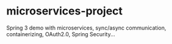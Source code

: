 # microservices-project
Spring 3 demo with microservices, sync/async communication, containerizing, OAuth2.0, Spring Security...
